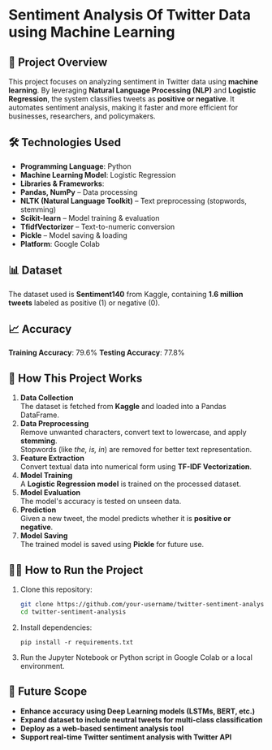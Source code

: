 # Sentiment Analysis Of Twitter Data using Machine Learning

## 📌 Project Overview
This project focuses on analyzing sentiment in Twitter data using **machine learning**. By leveraging **Natural Language Processing (NLP)** and **Logistic Regression**, the system classifies tweets as **positive or negative**. It automates sentiment analysis, making it faster and more efficient for businesses, researchers, and policymakers.

## 🛠️ Technologies Used
- **Programming Language**: Python
- **Machine Learning Model**: Logistic Regression
- **Libraries & Frameworks**:  
- **Pandas, NumPy** – Data processing  
- **NLTK (Natural Language Toolkit)** – Text preprocessing (stopwords, stemming)  
- **Scikit-learn** – Model training & evaluation  
- **TfidfVectorizer** – Text-to-numeric conversion  
- **Pickle** – Model saving & loading
- **Platform**: Google Colab

## 📊 Dataset
The dataset used is **Sentiment140** from Kaggle, containing **1.6 million tweets** labeled as positive (1) or negative (0).

## 📈 Accuracy
 **Training Accuracy**: 79.6%
 **Testing Accuracy**: 77.8%

## 🔄 How This Project Works
1. **Data Collection**  
    The dataset is fetched from **Kaggle** and loaded into a Pandas DataFrame.  
2. **Data Preprocessing**  
    Remove unwanted characters, convert text to lowercase, and apply **stemming**.  
    Stopwords (like *the, is, in*) are removed for better text representation.  
3. **Feature Extraction**  
    Convert textual data into numerical form using **TF-IDF Vectorization**.  
4. **Model Training**  
    A **Logistic Regression model** is trained on the processed dataset.  
5. **Model Evaluation**  
    The model's accuracy is tested on unseen data.  
6. **Prediction**  
    Given a new tweet, the model predicts whether it is **positive or negative**.  
7. **Model Saving**  
   The trained model is saved using **Pickle** for future use.

## 👨‍💻 How to Run the Project
1. Clone this repository:  
   ```bash
   git clone https://github.com/your-username/twitter-sentiment-analysis.git
   cd twitter-sentiment-analysis

2. Install dependencies:
   ```
   pip install -r requirements.txt
3. Run the Jupyter Notebook or Python script in Google Colab or a local environment.

## 🚀 Future Scope
- **Enhance accuracy using Deep Learning models (LSTMs, BERT, etc.)**
- **Expand dataset to include neutral tweets for multi-class classification**
- **Deploy as a web-based sentiment analysis tool**
- **Support real-time Twitter sentiment analysis with Twitter API**
